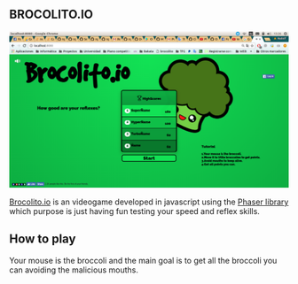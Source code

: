 ## BROCOLITO.IO

![brocolito](./public/images/screenshot.png)


[Brocolito.io](brocolito.io) is an videogame developed in javascript using the [Phaser library](phaser.io) which purpose is just having fun testing your speed and reflex skills.

## How to play

Your mouse is the broccoli and the main goal is to get all the broccoli you can avoiding the malicious mouths.
